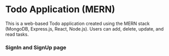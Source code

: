 # Todo Application (MERN)
This is a web-based Todo application created using the MERN stack (MongoDB, Express.js, React, Node.js). Users can add, delete, update, and read tasks.

 <h3>SignIn and SignUp page</h3>

